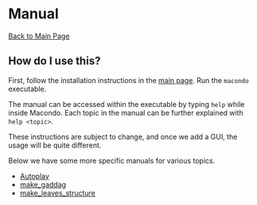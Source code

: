 # Manual

[Back to Main Page](/macondo)

## How do I use this?

First, follow the installation instructions in the [main page](/macondo).
Run the `macondo` executable.

The manual can be accessed within the executable by typing `help` while inside
Macondo. Each topic in the manual can be further explained with `help <topic>`.

These instructions are subject to change, and once we add a GUI, the usage
will be quite different.

Below we have some more specific manuals for various topics.

- [Autoplay](/macondo/manual/autoplay.html)
- [make_gaddag](/macondo/manual/make_gaddag.html)
- [make_leaves_structure](/macondo/manual/make_leaves_structure.html)

